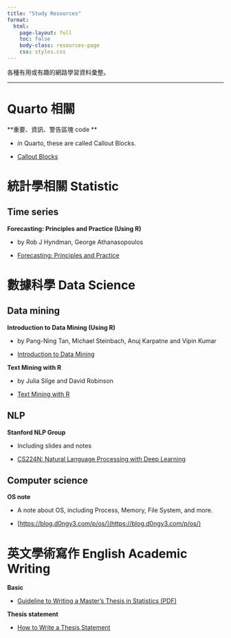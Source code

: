 ```yaml
---
title: "Study Resources"
format:
  html:
    page-layout: full
    toc: false
    body-class: resources-page
    css: styles.css
---
```


各種有用或有趣的網路學習資料彙整。

---

# Quarto 相關

**重要、資訊、警告區塊 code **

- in Quarto, these are called Callout Blocks.

- [Callout Blocks](https://quarto.org/docs/authoring/callouts.html)


# 統計學相關 Statistic 

## Time series

**Forecasting: Principles and Practice (Using R)**

- by Rob J Hyndman, George Athanasopoulos

- [Forecasting: Principles and Practice](https://f0nzie.github.io/hyndman-bookdown-rsuite/index.html)




# 數據科學 Data Science


## Data mining

**Introduction to Data Mining (Using R)**

- by Pang-Ning Tan, Michael Steinbach, Anuj Karpatne and Vipin Kumar

- [Introduction to Data Mining](https://mhahsler.github.io/Introduction_to_Data_Mining_R_Examples/book/index.html)


**Text Mining with R**

- by Julia Silge and David Robinson 

- [Text Mining with R](https://www.tidytextmining.com/)

## NLP

**Stanford NLP Group**

- Including slides and notes 

- [CS224N: Natural Language Processing with Deep Learning](https://web.stanford.edu/class/cs224n/index.html)

 
## Computer science

**OS note**

- A note about OS, including Process, Memory, File System, and more.

- [https://blog.d0ngy3.com/p/os/](https://blog.d0ngy3.com/p/os/)



# 英文學術寫作 English Academic Writing

**Basic**

- [Guideline to Writing a Master’s Thesis in Statistics (PDF)](https://web.math.ku.dk/~susanne/BSc/masterguide.pdf)


**Thesis statement**

- [How to Write a Thesis Statement](https://wts.indiana.edu/writing-guides/how-to-write-a-thesis-statement.html)



